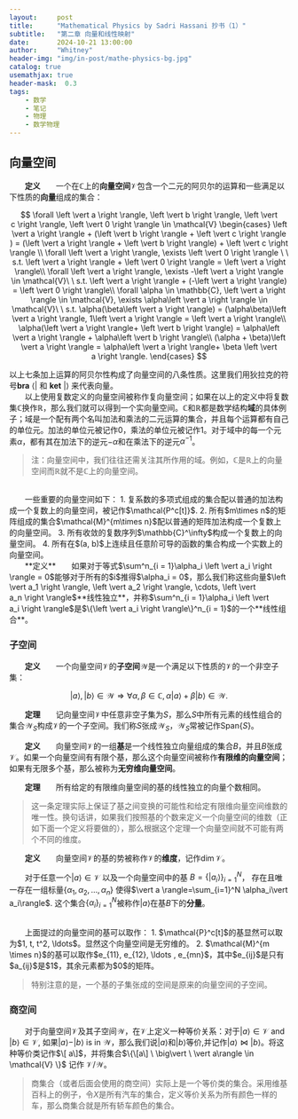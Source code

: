 ```yaml
---
layout:     post
title:      "Mathematical Physics by Sadri Hassani 抄书（1）"
subtitle:   "第二章 向量和线性映射"
date:       2024-10-21 13:00:00
author:     "Whitney"
header-img: "img/in-post/mathe-physics-bg.jpg"
catalog: true
usemathjax: true
header-mask:  0.3
tags:
    - 数学
    - 笔记
    - 物理
    - 数学物理
---
```


## 向量空间
&emsp;&emsp;**定义**&emsp;&emsp;一个在$\mathbb{C}$上的**向量空间**$\mathcal{V}$包含一个二元的阿贝尔的运算和一些满足以下性质的**向量**组成的集合：

$$
\forall \left \vert a \right \rangle, \left \vert b \right \rangle, \left \vert c \right \rangle, \left \vert 0 \right \rangle \in \mathcal{V}
\begin{cases}
    \left \vert a \right \rangle + (\left \vert b \right \rangle + \left \vert c \right \rangle ) = (\left \vert a \right \rangle + \left \vert b \right \rangle) + \left \vert c \right \rangle \\
    \forall \left \vert a \right \rangle, \exists \left \vert 0 \right \rangle \ \ s.t. \left \vert a \right \rangle + \left \vert 0 \right \rangle = \left \vert a \right \rangle\\
    \forall \left \vert a \right \rangle, \exists -\left \vert a \right \rangle \in \mathcal{V}\ \ s.t. \left \vert a \right \rangle + (-\left \vert a \right \rangle) = \left \vert 0 \right \rangle\\
    \forall \alpha \in \mathbb{C}, \left \vert a \right \rangle \in \mathcal{V}, \exists \alpha\left \vert a \right \rangle \in \mathcal{V}\ \ s.t. \alpha(\beta\left \vert a \right \rangle) = (\alpha\beta)\left \vert a \right \rangle, 1\left \vert a \right \rangle = \left \vert a \right \rangle\\
    \alpha(\left \vert a \right \rangle+ \left \vert b \right \rangle) = \alpha\left \vert a \right \rangle + \alpha\left \vert b \right \rangle\\
    (\alpha + \beta)\left \vert a \right \rangle = \alpha\left \vert a \right \rangle+ \beta \left \vert a \right \rangle.
\end{cases}
$$

以上七条加上运算的阿贝尔性构成了向量空间的八条性质。这里我们用狄拉克的符号**bra** $\left \langle  \right \vert$ 和 **ket** $\left \vert  \right \rangle$ 来代表向量。
<br>
&emsp;&emsp;以上使用复数定义的向量空间被称作复向量空间；如果在以上的定义中将复数集$\mathbb{C}$换作$\mathbb{R}$，那么我们就可以得到一个实向量空间。$\mathbb{C}$和$\mathbb{R}$都是数学结构**域**的具体例子；域是一个配有两个名叫加法和乘法的二元运算的集合，并且每个运算都有自己的单位元。加法的单位元被记作$0$，乘法的单位元被记作$1$。对于域中的每一个元素$\alpha$，都有其在加法下的逆元$-\alpha$和在乘法下的逆元$\alpha^{-1}$。

>注：向量空间中，我们往往还需关注其所作用的域。例如，$\mathbb{C}$是$\mathbb{R}$上的向量空间而$\mathbb{R}$就不是$\mathbb{C}$上的向量空间。

<br>
&emsp;&emsp;一些重要的向量空间如下：
1. 复系数的多项式组成的集合配以普通的加法构成一个复数上的向量空间，被记作$\mathcal{P^c[t]}$.
2. 所有$m\times n$的矩阵组成的集合$\mathcal{M}^{m\times n}$配以普通的矩阵加法构成一个复数上的向量空间。
3. 所有收敛的复数序列$\mathbb{C}^\infty$构成一个复数上的向量空间。
4. 所有在$(a, b)$上连续且任意阶可导的函数的集合构成一个实数上的向量空间。

<br>
&emsp;&emsp;**定义**&emsp;&emsp;如果对于等式$\sum^n_{i = 1}\alpha_i \left \vert a_i \right \rangle = 0$能够对于所有的$i$推得$\alpha_i = 0$，那么我们称这些向量$\left \vert a_1 \right \rangle, \left \vert a_2 \right \rangle, \cdots, \left \vert a_n \right \rangle$**线性独立**，并称$\sum^n_{i = 1}\alpha_i \left \vert a_i \right \rangle$是$\{\left \vert a_i \right \rangle\}^n_{i = 1}$的一个**线性组合**。

### 子空间
&emsp;&emsp;**定义**&emsp;&emsp;一个向量空间$\mathcal{V}$的**子空间**$\mathcal{W}$是一个满足以下性质的$\mathcal{V}$的一个非空子集：

$$
\left \vert a \right \rangle, \left \vert b \right \rangle \in \mathcal{W} \Rightarrow \forall \alpha, \beta \in \mathbb{C}, \alpha\left \vert a \right \rangle+\beta \left \vert b \right \rangle \in \mathcal{W}.
$$

&emsp;&emsp;**定理**&emsp;&emsp;记向量空间$\mathcal{V}$中任意非空子集为$S$，那么$S$中所有元素的线性组合的集合$\mathcal{W}_S$构成$\mathcal{V}$的一个子空间。我们称$S$张成$\mathcal{W}_S$，$\mathcal{W}_S$常被记作$\mathrm{Span}\{S\}$。

&emsp;&emsp;**定义**&emsp;&emsp;向量空间$\mathcal{V}$的一组**基**是一个线性独立向量组成的集合$B$，并且$B$张成$\mathcal{V}$。如果一个向量空间有有限个基，那么这个向量空间被称作**有限维的向量空间**；如果有无限多个基，那么被称为**无穷维向量空间**。

&emsp;&emsp;**定理**&emsp;&emsp;所有给定的有限维向量空间的基的线性独立的向量个数相同。
>这一条定理实际上保证了基之间变换的可能性和给定有限维向量空间维数的唯一性。换句话讲，如果我们按照基的个数来定义一个向量空间的维数（正如下面一个定义将要做的），那么根据这个定理一个向量空间就不可能有两个不同的维度。

&emsp;&emsp;**定义**&emsp;&emsp;向量空间$\mathcal{V}$的基的势被称作$\mathcal{V}$的**维度**，记作$\dim \mathcal{V}$。

&emsp;&emsp;对于任意一个$\vert a \rangle \in \mathcal{V}$ 以及一个向量空间中的基 $B = \{\vert a_i \rangle\}^N_{i = 1}$， 存在且唯一存在一组标量$\{\alpha_1, \alpha_2, \ldots, \alpha_n\}$ 使得$\vert a \rangle=\sum_{i=1}^N \alpha_i\vert a_i\rangle$. 这个集合$\{ \alpha_i \}_{i=1}^N$被称作$\vert a\rangle$在基$B$下的**分量**。

<br>
&emsp;&emsp;上面提过的向量空间的基可以取作：
1. $\mathcal{P}^c[t]$的基显然可以取为$1, t, t^2, \ldots$。显然这个向量空间是无穷维的。
2. $\mathcal{M}^{m \times n}$的基可以取作$e_{11}, e_{12}, \ldots , e_{mn}$，其中$e_{ij}$是只有$a_{ij}$是$1$，其余元素都为$0$的矩阵。

>特别注意的是，一个基的子集张成的空间是原来的向量空间的子空间。

### 商空间
&emsp;&emsp;对于向量空间$\mathcal{V}$及其子空间$\mathcal{W}$，在$\mathcal{V}$上定义一种等价关系：对于$\vert a\rangle \in \mathcal{V}$ and $\vert b\rangle \in \mathcal{V}$, 如果$\vert a\rangle-\vert b\rangle$ is in $\mathcal{W}$，那么我们说$\vert a\rangle$和$\vert b\rangle$等价,并记作$\vert a\rangle \bowtie\vert b\rangle$。将这种等价类记作$\[ a\]$，并将集合$\{\[a\] \ \big\vert \ \vert a\rangle \in \mathcal{V} \}$ 记作 $\mathcal{V} / \mathcal{W}$。
>商集合（或者后面会使用的商空间）实际上是一个等价类的集合。采用维基百科上的例子，令$X$是所有汽车的集合，定义等价关系为所有颜色一样的车，那么商集合就是所有轿车颜色的集合。
